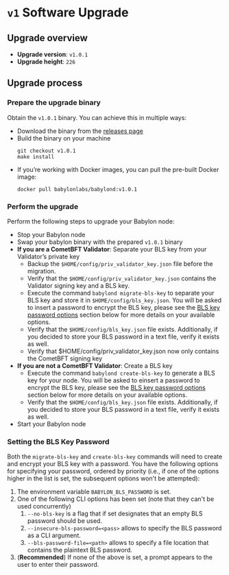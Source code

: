 # `v1` Software Upgrade

## Upgrade overview

- **Upgrade version**: `v1.0.1`
- **Upgrade height**: `226`

## Upgrade process

### Prepare the upgrade binary

Obtain the `v1.0.1` binary. You can achieve this in multiple ways:
  - Download the binary from the [releases
    page](https://github.com/babylonlabs-io/babylon/releases/tag/v1.0.1)
  - Build the binary on your machine
    ```shell
    git checkout v1.0.1
    make install
    ```
  - If you’re working with Docker images, you can pull the pre-built Docker image:
    ```shell
    docker pull babylonlabs/babylond:v1.0.1
    ```

### Perform the upgrade

Perform the following steps to upgrade your Babylon node:
- Stop your Babylon node
- Swap your babylon binary with the prepared `v1.0.1` binary
- **If you are a CometBFT Validator**: Separate your BLS key from your Validator’s
  private key
  - Backup the `$HOME/config/priv_validator_key.json` file before the migration.
  - Verify that the `$HOME/config/priv_validator_key.json` contains the
    Validator signing key and a BLS key.
  - Execute the command `babylond migrate-bls-key` to separate your BLS key and
    store it in  `$HOME/config/bls_key.json`. You will be asked to insert a
    password to encrypt the BLS key, please see the [BLS key password
    options](#setting-the-bls-key-password) section below for more details on your
    available options.
  - Verify that the `$HOME/config/bls_key.json` file exists. Additionally,
    if you decided to store your BLS password in a text file, verify it exists
    as well.
  - Verify that $HOME/config/priv_validator_key.json now only contains the
    CometBFT signing key
- **If you are not a CometBFT Validator**: Create a BLS key
  - Execute the command `babylond create-bls-key` to generate a BLS key for your
    node. You will be asked to einsert a password to encrypt the BLS key,
    please see the [BLS key password options](#setting-the-bls-key-password)
    section below for more details on your available options.
  - Verify that the `$HOME/config/bls_key.json` file exists. Additionally,
    if you decided to store your BLS password in a text file, verify it exists
    as well.
- Start your Babylon node

### Setting the BLS Key Password

Both the `migrate-bls-key` and `create-bls-key` commands will need to create
and encrypt your BLS key with a password. You have the
following options for specifying your password,
ordered by priority (i.e., if one of the options higher in the list is set,
the subsequent options won't be attempted):
1. The environment variable `BABYLON_BLS_PASSWORD` is set.
2. One of the following CLI options has been set (note that they can't be
   used concurrently)
   1. `--no-bls-key` is a flag that if set designates that an empty BLS
      password should be used.
   2. `--insecure-bls-password=<pass>` allows to specify the BLS password
      as a CLI argument.
   3. `--bls-password-file=<path>` allows to specify a file location that
      contains the plaintext BLS password.
3. (**Recommended**) If none of the above is set, a prompt appears to
   the user to enter their password.

